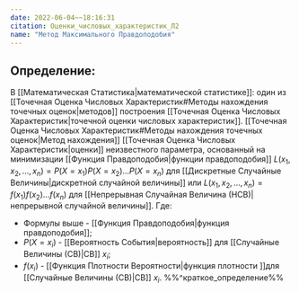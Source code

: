 ```yaml
---
date: 2022-06-04~~18:16:31
citation: Оценки_числовых_характеристик_Л2
name: "Метод Максимального Правдоподобия"
---
```

## Определение:
В [[Математическая Статистика|математической статистике]]: один из [[Точечная Оценка Числовых Характеристик#Методы нахождения точечных оценок|методов]] построения [[Точечная Оценка Числовых Характеристик|точечной оценки числовых характеристик]].
[[Точечная Оценка Числовых Характеристик#Методы нахождения точечных оценок|Метод нахождения]] [[Точечная Оценка Числовых Характеристик|оценки]] неизвестного параметра, основанный на минимизации [[Функция Правдоподобия|функции правдоподобия]] $L(x_1,x_2,...,x_n) = P(X=x_1)P(X=x_2)...P(X=x_n)$ для [[Дискретные Случайные Величины|дискретной случайной величины]] или $L(x_1,x_2,...,x_n) = f(x_1)f(x_2)...f(x_n)$ для [[Непрерывная Случайная Величина (НСВ)|непрерывной случайной величины]].
Где:
- Формулы выше - [[Функция Правдоподобия|функция правдоподобия]];
- $P(X=x_i)$ - [[Вероятность События|вероятность]] для [[Случайные Величины (СВ)|СВ]] $x_i$;
- $f(x_i)$ - [[Функция Плотности Вероятности|функция плотности ]]для [[Случайные Величины (СВ)|СВ]] $x_i$.
%%^краткое_определение%%